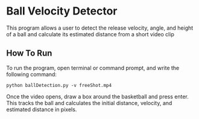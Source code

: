 # Ball Velocity Detector
This program allows a user to detect the release velocity, angle, and height of a ball and calculate its estimated distance from a short video clip

## How To Run

To run the program, open terminal or command prompt, and write the following command:

```python ballDetection.py -v freeShot.mp4```

Once the video opens, draw a box around the basketball and press enter. This tracks the ball
and calculates the initial distance, velocity, and estimated distance in pixels.
